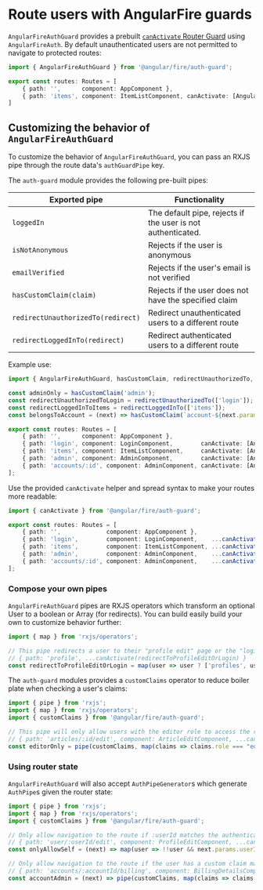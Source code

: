 # Route users with AngularFire guards

`AngularFireAuthGuard` provides a prebuilt [`canActivate` Router Guard](https://angular.io/api/router/CanActivate) using `AngularFireAuth`. By default unauthenticated users are not permitted to navigate to protected routes:

```ts
import { AngularFireAuthGuard } from '@angular/fire/auth-guard';

export const routes: Routes = [
    { path: '',      component: AppComponent },
    { path: 'items', component: ItemListComponent, canActivate: [AngularFireAuthGuard] },
]
```

## Customizing the behavior of `AngularFireAuthGuard`

To customize the behavior of `AngularFireAuthGuard`, you can pass an RXJS pipe through the route data's `authGuardPipe` key.

The `auth-guard` module provides the following pre-built pipes:

| Exported pipe                      | Functionality |
|-|-|
| `loggedIn`                         | The default pipe, rejects if the user is not authenticated. |
| `isNotAnonymous`                   | Rejects if the user is anonymous |
| `emailVerified`                    | Rejects if the user's email is not verified |
| `hasCustomClaim(claim)`            | Rejects if the user does not have the specified claim |
| `redirectUnauthorizedTo(redirect)` | Redirect unauthenticated users to a different route  |
| `redirectLoggedInTo(redirect)`     | Redirect authenticated users to a different route |

Example use:

```ts
import { AngularFireAuthGuard, hasCustomClaim, redirectUnauthorizedTo, redirectLoggedInTo } from '@angular/fire/auth-guard';

const adminOnly = hasCustomClaim('admin');
const redirectUnauthorizedToLogin = redirectUnauthorizedTo(['login']);
const redirectLoggedInToItems = redirectLoggedInTo(['items']);
const belongsToAccount = (next) => hasCustomClaim(`account-${next.params.id}`);

export const routes: Routes = [
    { path: '',      component: AppComponent },
    { path: 'login', component: LoginComponent,        canActivate: [AngularFireAuthGuard], data: { authGuardPipe: redirectLoggedInToItems }},
    { path: 'items', component: ItemListComponent,     canActivate: [AngularFireAuthGuard], data: { authGuardPipe: redirectUnauthorizedToLogin },
    { path: 'admin', component: AdminComponent,        canActivate: [AngularFireAuthGuard], data: { authGuardPipe: adminOnly }},
    { path: 'accounts/:id', component: AdminComponent, canActivate: [AngularFireAuthGuard], data: { authGuardPipe: belongsToAccount }}
];
```

Use the provided `canActivate` helper and spread syntax to make your routes more readable:

```ts
import { canActivate } from '@angular/fire/auth-guard';

export const routes: Routes = [
    { path: '',             component: AppComponent },
    { path: 'login',        component: LoginComponent,    ...canActivate(redirectLoggedInToItems) },
    { path: 'items',        component: ItemListComponent, ...canActivate(redirectUnauthorizedToLogin) },
    { path: 'admin',        component: AdminComponent,    ...canActivate(adminOnly) },
    { path: 'accounts/:id', component: AdminComponent,    ...canActivate(belongsToAccount) }
];
```

### Compose your own pipes

`AngularFireAuthGuard` pipes are RXJS operators which transform an optional User to a boolean or Array (for redirects). You can build easily build your own to customize behavior further:

```ts
import { map } from 'rxjs/operators';

// This pipe redirects a user to their "profile edit" page or the "login page" if they're unauthenticated
// { path: 'profile', ...canActivate(redirectToProfileEditOrLogin) }
const redirectToProfileEditOrLogin = map(user => user ? ['profiles', user.uid, 'edit'] : ['login']);
```

The `auth-guard` modules provides a `customClaims` operator to reduce boiler plate when checking a user's claims:

```ts
import { pipe } from 'rxjs';
import { map } from 'rxjs/operators';
import { customClaims } from '@angular/fire/auth-guard';

// This pipe will only allow users with the editor role to access the route
// { path: 'articles/:id/edit', component: ArticleEditComponent, ...canActivate(editorOnly) }
const editorOnly = pipe(customClaims, map(claims => claims.role === "editor"));
```

### Using router state

`AngularFireAuthGuard` will also accept `AuthPipeGenerator`s which generate `AuthPipe`s given the router state:

```ts
import { pipe } from 'rxjs';
import { map } from 'rxjs/operators';
import { customClaims } from '@angular/fire/auth-guard';

// Only allow navigation to the route if :userId matches the authenticated user's uid
// { path: 'user/:userId/edit', component: ProfileEditComponent, ...canActivate(onlyAllowSelf) }
const onlyAllowSelf = (next) => map(user => !!user && next.params.userId === user.uid);

// Only allow navigation to the route if the user has a custom claim matching  :accountId
// { path: 'accounts/:accountId/billing', component: BillingDetailsComponent, ...canActivate(accountAdmin) }
const accountAdmin = (next) => pipe(customClaims, map(claims => claims[`account-${next.params.accountId}-role`] === "admin"));
```